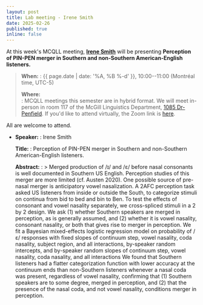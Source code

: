 ```yaml
---
layout: post
title: Lab meeting - Irene Smith
date: 2025-02-26
published: true
inline: false
---
```


At this week's MCQLL meeting, [**Irene Smith**](/people/smith.irene) will
be presenting **Perception of PIN-PEN merger in Southern and non-Southern American-English listeners.**

> __When:__ 
> : {{ page.date | date: '%A, %B %-d' }}, 10:00--11:00 (Montréal time, UTC-5)
>
> __Where:__  
> : MCQLL meetings this semester are in hybrid format.  We will meet in-person
> in room 117 of the McGill Linguistics Department, [1085
> Dr-Penfield](https://maps.mcgill.ca/?cmp=1&txt=EN&id=Penfield1085). If you'd
> like to attend virtually, the Zoom link is
> [here](https://mcgill.zoom.us/j/82524506850).


All are welcome to attend.

-  __Speaker:__
    : Irene Smith

    __Title:__
    : Perception of PIN-PEN merger in Southern and non-Southern American-English listeners.

    __Abstract:__ 
    : > Merged production of /ɪ/ and /ɛ/ before nasal consonants is well documented in Southern US English. Perception studies of this merger are more limited (cf. Austen 2020). One possible source of pre-nasal merger is anticipatory vowel nasalization. A 2AFC perception task asked US listeners from inside or outside the South, to categorize stimuli on continua from bid to bed and bin to Ben. To test the effects of consonant and vowel nasality separately, we cross-spliced stimuli in a 2 by 2 design.  We ask (1) whether Southern speakers are merged in perception, as is generally assumed, and (2) whether it is vowel nasality, consonant nasality, or both that gives rise to merger in perception. We fit a Bayesian mixed-effects logistic regression model on probability of /ɛ/ responses with fixed slopes of continuum step, vowel nasality, coda nasality, subject region, and all interactions, by-speaker random intercepts, and by-speaker random slopes of continuum step, vowel nasality, coda nasality, and all interactions We found that Southern listeners had a flatter categorization function with lower accuracy at the continuum ends than non-Southern listeners whenever a nasal coda was present, regardless of vowel nasality, confirming that (1) Southern speakers are to some degree, merged in perception, and (2) that the presence of the nasal coda, and not vowel nasality, conditions merger in perception.